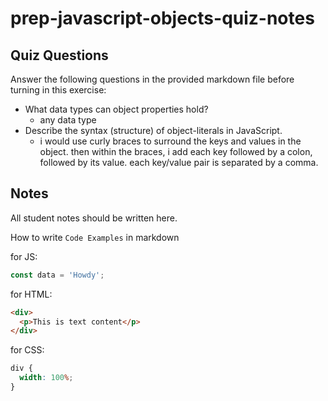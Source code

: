 # prep-javascript-objects-quiz-notes

## Quiz Questions

Answer the following questions in the provided markdown file before turning in this exercise:

- What data types can object properties hold?
  - any data type
- Describe the syntax (structure) of object-literals in JavaScript.
  - i would use curly braces to surround the keys and values in the object. then within the braces, i add each key followed by a colon, followed by its value. each key/value pair is separated by a comma.

## Notes

All student notes should be written here.

How to write `Code Examples` in markdown

for JS:

```javascript
const data = 'Howdy';
```

for HTML:

```html
<div>
  <p>This is text content</p>
</div>
```

for CSS:

```css
div {
  width: 100%;
}
```

